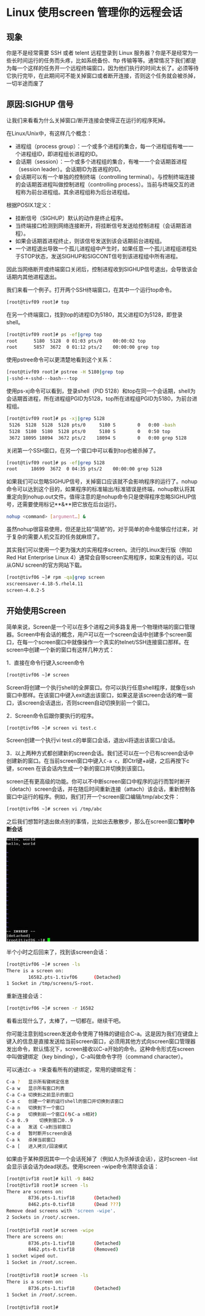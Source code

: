 # Linux 使用screen 管理你的远程会话

## 现象

你是不是经常需要 SSH 或者 telent 远程登录到 Linux 服务器？你是不是经常为一些长时间运行的任务而头疼，比如系统备份、ftp 传输等等。通常情况下我们都是为每一个这样的任务开一个远程终端窗口，因为他们执行的时间太长了。必须等待它执行完毕，在此期间可不能关掉窗口或者断开连接，否则这个任务就会被杀掉，一切半途而废了

## 原因:SIGHUP 信号

让我们来看看为什么关掉窗口/断开连接会使得正在运行的程序死掉。

在Linux/Unix中，有这样几个概念：

- 进程组（process group）：一个或多个进程的集合，每一个进程组有唯一一个进程组ID，即进程组长进程的ID。
- 会话期（session）：一个或多个进程组的集合，有唯一一个会话期首进程（session leader）。会话期ID为首进程的ID。
- 会话期可以有一个单独的控制终端（controlling terminal）。与控制终端连接的会话期首进程叫做控制进程（controlling process）。当前与终端交互的进程称为前台进程组。其余进程组称为后台进程组。

根据POSIX.1定义：

- 挂断信号（SIGHUP）默认的动作是终止程序。
- 当终端接口检测到网络连接断开，将挂断信号发送给控制进程（会话期首进程）。
- 如果会话期首进程终止，则该信号发送到该会话期前台进程组。
- 一个进程退出导致一个孤儿进程组中产生时，如果任意一个孤儿进程组进程处于STOP状态，发送SIGHUP和SIGCONT信号到该进程组中所有进程。

因此当网络断开或终端窗口关闭后，控制进程收到SIGHUP信号退出，会导致该会话期内其他进程退出。

我们来看一个例子。打开两个SSH终端窗口，在其中一个运行top命令。

```bash
[root@tivf09 root]# top
```

在另一个终端窗口，找到top的进程ID为5180，其父进程ID为5128，即登录shell。

```bash
[root@tivf09 root]# ps -ef|grep top
root      5180  5128  0 01:03 pts/0    00:00:02 top
root      5857  3672  0 01:12 pts/2    00:00:00 grep top
```

使用pstree命令可以更清楚地看到这个关系：

```bash
[root@tivf09 root]# pstree -H 5180|grep top
|-sshd-+-sshd---bash---top
```

使用ps-xj命令可以看到，登录shell（PID 5128）和top在同一个会话期，shell为会话期首进程，所在进程组PGID为5128，top所在进程组PGID为5180，为前台进程组。

```bash
[root@tivf09 root]# ps -xj|grep 5128
 5126  5128  5128  5128 pts/0     5180 S        0   0:00 -bash
 5128  5180  5180  5128 pts/0     5180 S        0   0:50 top
 3672 18095 18094  3672 pts/2    18094 S        0   0:00 grep 5128
```

关闭第一个SSH窗口，在另一个窗口中可以看到top也被杀掉了。

```bash
[root@tivf09 root]# ps -ef|grep 5128
root     18699  3672  0 04:35 pts/2    00:00:00 grep 5128
```

如果我们可以忽略SIGHUP信号，关掉窗口应该就不会影响程序的运行了。nohup命令可以达到这个目的，如果程序的标准输出/标准错误是终端，nohup默认将其重定向到nohup.out文件。值得注意的是nohup命令只是使得程序忽略SIGHUP信号，还需要使用标记**&**把它放在后台运行。

```bash
nohup <command> [argument…] &
```

虽然nohup很容易使用，但还是比较“简陋”的，对于简单的命令能够应付过来，对于复杂的需要人机交互的任务就麻烦了。

其实我们可以使用一个更为强大的实用程序screen。流行的Linux发行版（例如Red Hat Enterprise Linux 4）通常会自带screen实用程序，如果没有的话，可以从GNU screen的官方网站下载。

```bash
[root@tivf06 ~]# rpm -qa|grep screen
xscreensaver-4.18-5.rhel4.11
screen-4.0.2-5
```

## 开始使用Screen

简单来说，Screen是一个可以在多个进程之间多路复用一个物理终端的窗口管理器。Screen中有会话的概念，用户可以在一个screen会话中创建多个screen窗口，在每一个screen窗口中就像操作一个真实的telnet/SSH连接窗口那样。在screen中创建一个新的窗口有这样几种方式：

1．直接在命令行键入screen命令

```bash
[root@tivf06 ~]# screen
```

Screen将创建一个执行shell的全屏窗口。你可以执行任意shell程序，就像在ssh窗口中那样。在该窗口中键入exit退出该窗口，如果这是该screen会话的唯一窗口，该screen会话退出，否则screen自动切换到前一个窗口。

2．Screen命令后跟你要执行的程序。

```bash
[root@tivf06 ~]# screen vi test.c
```

Screen创建一个执行vi test.c的单窗口会话，退出vi将退出该窗口/会话。

3．以上两种方式都创建新的screen会话。我们还可以在一个已有screen会话中创建新的窗口。在当前screen窗口中键入`C-a c`，即Ctrl键+a键，之后再按下c键，screen 在该会话内生成一个新的窗口并切换到该窗口。

screen还有更高级的功能。你可以不中断screen窗口中程序的运行而暂时断开（detach）screen会话，并在随后时间重新连接（attach）该会话，重新控制各窗口中运行的程序。例如，我们打开一个screen窗口编辑/tmp/abc文件：

```bash
[root@tivf06 ~]# screen vi /tmp/abc
```

之后我们想暂时退出做点别的事情，比如出去散散步，那么在screen窗口**暂时中断会话**

![](image/vi.jpg)

半个小时之后回来了，找到该screen会话：

```bash
[root@tivf06 ~]# screen -ls
There is a screen on:
        16582.pts-1.tivf06      (Detached)
1 Socket in /tmp/screens/S-root.
```

重新连接会话：

```bash
[root@tivf06 ~]# screen -r 16582
```

看看出现什么了，太棒了，一切都在。继续干吧。

你可能注意到给screen发送命令使用了特殊的键组合C-a。这是因为我们在键盘上键入的信息是直接发送给当前screen窗口，必须用其他方式向screen窗口管理器发出命令，默认情况下，screen接收以C-a开始的命令。这种命令形式在screen中叫做键绑定（key binding），C-a叫做命令字符（command character）。

可以通过`C-a ?`来查看所有的键绑定，常用的键绑定有：

```bash
C-a ?	显示所有键绑定信息
C-a w	显示所有窗口列表
C-a C-a	切换到之前显示的窗口
C-a c	创建一个新的运行shell的窗口并切换到该窗口
C-a n	切换到下一个窗口
C-a p	切换到前一个窗口(与C-a n相对)
C-a 0..9	切换到窗口0..9
C-a a	发送 C-a到当前窗口
C-a d	暂时断开screen会话
C-a k	杀掉当前窗口
C-a [	进入拷贝/回滚模式
```

如果由于某种原因其中一个会话死掉了（例如人为杀掉该会话），这时screen -list会显示该会话为dead状态。使用screen -wipe命令清除该会话：

```bash
[root@tivf18 root]# kill -9 8462
[root@tivf18 root]# screen -ls  
There are screens on:
        8736.pts-1.tivf18       (Detached)
        8462.pts-0.tivf18       (Dead ???)
Remove dead screens with 'screen -wipe'.
2 Sockets in /root/.screen.

[root@tivf18 root]# screen -wipe
There are screens on:
        8736.pts-1.tivf18       (Detached)
        8462.pts-0.tivf18       (Removed)
1 socket wiped out.
1 Socket in /root/.screen.

[root@tivf18 root]# screen -ls  
There is a screen on:
        8736.pts-1.tivf18       (Detached)
1 Socket in /root/.screen.

[root@tivf18 root]#
```

